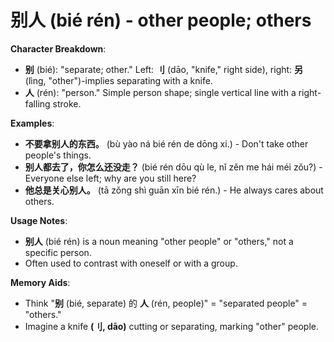 # **别人 (bié rén) - other people; others**

**Character Breakdown**:  
- **别** (bié): "separate; other." Left: **刂** (dāo, "knife," right side), right: **另** (lìng, "other")-implies separating with a knife.  
- **人** (rén): "person." Simple person shape; single vertical line with a right-falling stroke.

**Examples**:  
- **不要拿别人的东西。** (bù yào ná bié rén de dōng xi.) - Don't take other people's things.  
- **别人都去了，你怎么还没走？** (bié rén dōu qù le, nǐ zěn me hái méi zǒu?) - Everyone else left; why are you still here?  
- **他总是关心别人。** (tā zǒng shì guān xīn bié rén.) - He always cares about others.

**Usage Notes**:  
- **别人** (bié rén) is a noun meaning "other people" or "others," not a specific person.  
- Often used to contrast with oneself or with a group.

**Memory Aids**:  
- Think "**别** (bié, separate) 的 **人** (rén, people)" = "separated people" = "others."  
- Imagine a knife **(刂, dāo)** cutting or separating, marking "other" people.